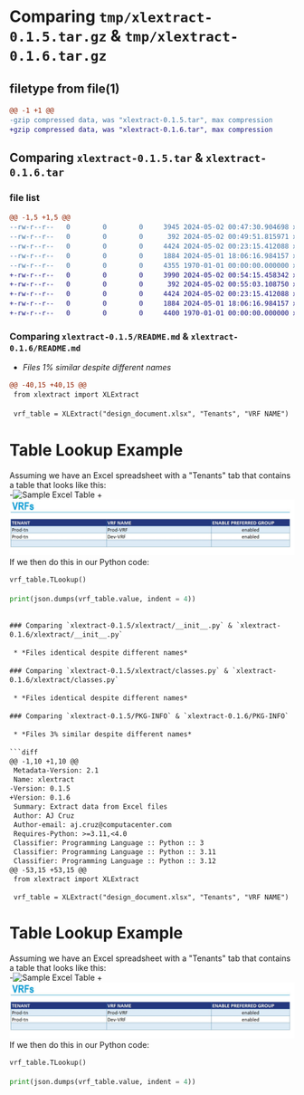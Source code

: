 # Comparing `tmp/xlextract-0.1.5.tar.gz` & `tmp/xlextract-0.1.6.tar.gz`

## filetype from file(1)

```diff
@@ -1 +1 @@
-gzip compressed data, was "xlextract-0.1.5.tar", max compression
+gzip compressed data, was "xlextract-0.1.6.tar", max compression
```

## Comparing `xlextract-0.1.5.tar` & `xlextract-0.1.6.tar`

### file list

```diff
@@ -1,5 +1,5 @@
--rw-r--r--   0        0        0     3945 2024-05-02 00:47:30.904698 xlextract-0.1.5/README.md
--rw-r--r--   0        0        0      392 2024-05-02 00:49:51.815971 xlextract-0.1.5/pyproject.toml
--rw-r--r--   0        0        0     4424 2024-05-02 00:23:15.412088 xlextract-0.1.5/xlextract/__init__.py
--rw-r--r--   0        0        0     1884 2024-05-01 18:06:16.984157 xlextract-0.1.5/xlextract/classes.py
--rw-r--r--   0        0        0     4355 1970-01-01 00:00:00.000000 xlextract-0.1.5/PKG-INFO
+-rw-r--r--   0        0        0     3990 2024-05-02 00:54:15.458342 xlextract-0.1.6/README.md
+-rw-r--r--   0        0        0      392 2024-05-02 00:55:03.108750 xlextract-0.1.6/pyproject.toml
+-rw-r--r--   0        0        0     4424 2024-05-02 00:23:15.412088 xlextract-0.1.6/xlextract/__init__.py
+-rw-r--r--   0        0        0     1884 2024-05-01 18:06:16.984157 xlextract-0.1.6/xlextract/classes.py
+-rw-r--r--   0        0        0     4400 1970-01-01 00:00:00.000000 xlextract-0.1.6/PKG-INFO
```

### Comparing `xlextract-0.1.5/README.md` & `xlextract-0.1.6/README.md`

 * *Files 1% similar despite different names*

```diff
@@ -40,15 +40,15 @@
 from xlextract import XLExtract
 
 vrf_table = XLExtract("design_document.xlsx", "Tenants", "VRF NAME")
 ```
 
 # Table Lookup Example
 Assuming we have an Excel spreadsheet with a "Tenants" tab that contains a table that looks like this:  
-![Sample Excel Table](./art/ACI_VRF_Table.jpg?raw=true)
+![Sample Excel Table](https://github.com/aj-cruz/xlextract/blob/main/art/ACI_VRF_Table.jpg?raw=true)
 If we then do this in our Python code:
 ```python
 vrf_table.TLookup()
 
 print(json.dumps(vrf_table.value, indent = 4))
 ```
```

### Comparing `xlextract-0.1.5/xlextract/__init__.py` & `xlextract-0.1.6/xlextract/__init__.py`

 * *Files identical despite different names*

### Comparing `xlextract-0.1.5/xlextract/classes.py` & `xlextract-0.1.6/xlextract/classes.py`

 * *Files identical despite different names*

### Comparing `xlextract-0.1.5/PKG-INFO` & `xlextract-0.1.6/PKG-INFO`

 * *Files 3% similar despite different names*

```diff
@@ -1,10 +1,10 @@
 Metadata-Version: 2.1
 Name: xlextract
-Version: 0.1.5
+Version: 0.1.6
 Summary: Extract data from Excel files
 Author: AJ Cruz
 Author-email: aj.cruz@computacenter.com
 Requires-Python: >=3.11,<4.0
 Classifier: Programming Language :: Python :: 3
 Classifier: Programming Language :: Python :: 3.11
 Classifier: Programming Language :: Python :: 3.12
@@ -53,15 +53,15 @@
 from xlextract import XLExtract
 
 vrf_table = XLExtract("design_document.xlsx", "Tenants", "VRF NAME")
 ```
 
 # Table Lookup Example
 Assuming we have an Excel spreadsheet with a "Tenants" tab that contains a table that looks like this:  
-![Sample Excel Table](./art/ACI_VRF_Table.jpg?raw=true)
+![Sample Excel Table](https://github.com/aj-cruz/xlextract/blob/main/art/ACI_VRF_Table.jpg?raw=true)
 If we then do this in our Python code:
 ```python
 vrf_table.TLookup()
 
 print(json.dumps(vrf_table.value, indent = 4))
 ```
```

